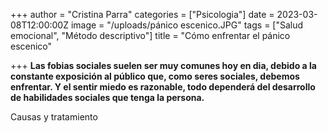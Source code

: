 +++
author = "Cristina Parra"
categories = ["Psicologia"]
date = 2023-03-08T12:00:00Z
image = "/uploads/pánico escenico.JPG"
tags = ["Salud emocional", "Método descriptivo"]
title = "Cómo enfrentar el pánico escenico"

+++
**Las fobias sociales suelen ser muy comunes hoy en dia, debido a la constante exposición al público que, como seres sociales, debemos enfrentar. Y el sentir miedo es razonable, todo dependerá del desarrollo de habilidades sociales que tenga la persona.**

Causas y tratamiento




